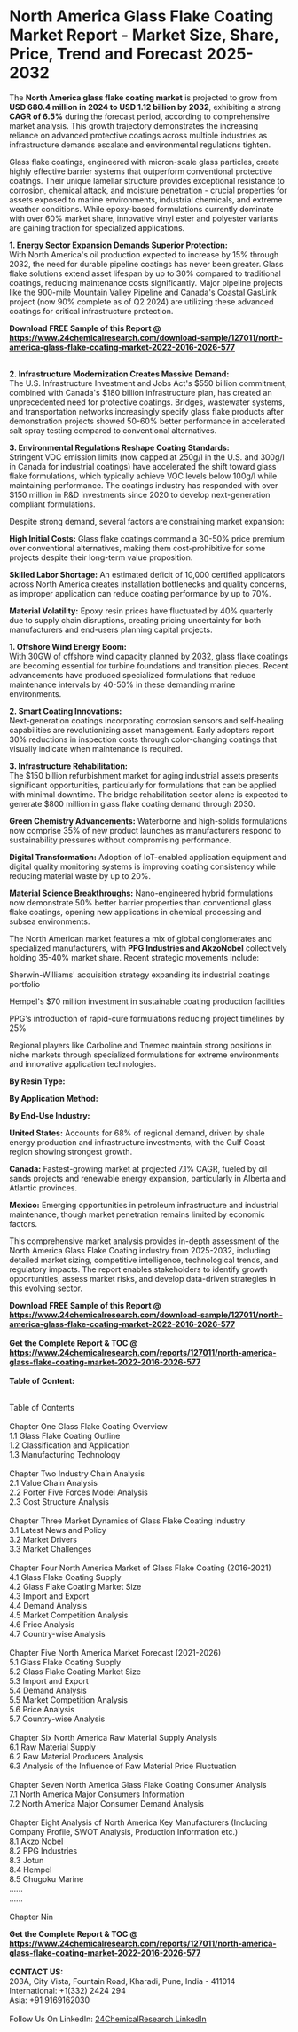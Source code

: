 <h1>North America Glass Flake Coating Market Report - Market Size, Share, Price, Trend and Forecast 2025-2032</h1><p>The <strong>North America glass flake coating market</strong> is projected to grow from <strong>USD 680.4 million in 2024 to USD 1.12 billion by 2032</strong>, exhibiting a strong <strong>CAGR of 6.5%</strong> during the forecast period, according to comprehensive market analysis. This growth trajectory demonstrates the increasing reliance on advanced protective coatings across multiple industries as infrastructure demands escalate and environmental regulations tighten.</p><p>Glass flake coatings, engineered with micron-scale glass particles, create highly effective barrier systems that outperform conventional protective coatings. Their unique lamellar structure provides exceptional resistance to corrosion, chemical attack, and moisture penetration - crucial properties for assets exposed to marine environments, industrial chemicals, and extreme weather conditions. While epoxy-based formulations currently dominate with over 60% market share, innovative vinyl ester and polyester variants are gaining traction for specialized applications.</p><p><strong>1. Energy Sector Expansion Demands Superior Protection:</strong><br>
With North America's oil production expected to increase by 15% through 2032, the need for durable pipeline coatings has never been greater. Glass flake solutions extend asset lifespan by up to 30% compared to traditional coatings, reducing maintenance costs significantly. Major pipeline projects like the 900-mile Mountain Valley Pipeline and Canada's Coastal GasLink project (now 90% complete as of Q2 2024) are utilizing these advanced coatings for critical infrastructure protection.</p><div><b>Download FREE Sample of this Report @ 
            <a href="https://www.24chemicalresearch.com/download-sample/127011/north-america-glass-flake-coating-market-2022-2016-2026-577">
            https://www.24chemicalresearch.com/download-sample/127011/north-america-glass-flake-coating-market-2022-2016-2026-577</a></b></div><br><p><strong>2. Infrastructure Modernization Creates Massive Demand:</strong><br>
The U.S. Infrastructure Investment and Jobs Act's $550 billion commitment, combined with Canada's $180 billion infrastructure plan, has created an unprecedented need for protective coatings. Bridges, wastewater systems, and transportation networks increasingly specify glass flake products after demonstration projects showed 50-60% better performance in accelerated salt spray testing compared to conventional alternatives.</p><p><strong>3. Environmental Regulations Reshape Coating Standards:</strong><br>
Stringent VOC emission limits (now capped at 250g/l in the U.S. and 300g/l in Canada for industrial coatings) have accelerated the shift toward glass flake formulations, which typically achieve VOC levels below 100g/l while maintaining performance. The coatings industry has responded with over $150 million in R&amp;D investments since 2020 to develop next-generation compliant formulations.</p><p>Despite strong demand, several factors are constraining market expansion:</p><p><strong>High Initial Costs:</strong> Glass flake coatings command a 30-50% price premium over conventional alternatives, making them cost-prohibitive for some projects despite their long-term value proposition.</p><p><strong>Skilled Labor Shortage:</strong> An estimated deficit of 10,000 certified applicators across North America creates installation bottlenecks and quality concerns, as improper application can reduce coating performance by up to 70%.</p><p><strong>Material Volatility:</strong> Epoxy resin prices have fluctuated by 40% quarterly due to supply chain disruptions, creating pricing uncertainty for both manufacturers and end-users planning capital projects.</p><p><strong>1. Offshore Wind Energy Boom:</strong><br>
With 30GW of offshore wind capacity planned by 2032, glass flake coatings are becoming essential for turbine foundations and transition pieces. Recent advancements have produced specialized formulations that reduce maintenance intervals by 40-50% in these demanding marine environments.</p><p><strong>2. Smart Coating Innovations:</strong><br>
Next-generation coatings incorporating corrosion sensors and self-healing capabilities are revolutionizing asset management. Early adopters report 30% reductions in inspection costs through color-changing coatings that visually indicate when maintenance is required.</p><p><strong>3. Infrastructure Rehabilitation:</strong><br>
The $150 billion refurbishment market for aging industrial assets presents significant opportunities, particularly for formulations that can be applied with minimal downtime. The bridge rehabilitation sector alone is expected to generate $800 million in glass flake coating demand through 2030.</p><p><strong>Green Chemistry Advancements:</strong> Waterborne and high-solids formulations now comprise 35% of new product launches as manufacturers respond to sustainability pressures without compromising performance.</p><p><strong>Digital Transformation:</strong> Adoption of IoT-enabled application equipment and digital quality monitoring systems is improving coating consistency while reducing material waste by up to 20%.</p><p><strong>Material Science Breakthroughs:</strong> Nano-engineered hybrid formulations now demonstrate 50% better barrier properties than conventional glass flake coatings, opening new applications in chemical processing and subsea environments.</p><p>The North American market features a mix of global conglomerates and specialized manufacturers, with <strong>PPG Industries and AkzoNobel</strong> collectively holding 35-40% market share. Recent strategic movements include:</p><p>Sherwin-Williams' acquisition strategy expanding its industrial coatings portfolio</p><p>Hempel's $70 million investment in sustainable coating production facilities</p><p>PPG's introduction of rapid-cure formulations reducing project timelines by 25%</p><p>Regional players like Carboline and Tnemec maintain strong positions in niche markets through specialized formulations for extreme environments and innovative application technologies.</p><p><strong>By Resin Type:</strong></p><p><strong>By Application Method:</strong></p><p><strong>By End-Use Industry:</strong></p><p><strong>United States:</strong> Accounts for 68% of regional demand, driven by shale energy production and infrastructure investments, with the Gulf Coast region showing strongest growth.</p><p><strong>Canada:</strong> Fastest-growing market at projected 7.1% CAGR, fueled by oil sands projects and renewable energy expansion, particularly in Alberta and Atlantic provinces.</p><p><strong>Mexico:</strong> Emerging opportunities in petroleum infrastructure and industrial maintenance, though market penetration remains limited by economic factors.</p><p>This comprehensive market analysis provides in-depth assessment of the North America Glass Flake Coating industry from 2025-2032, including detailed market sizing, competitive intelligence, technological trends, and regulatory impacts. The report enables stakeholders to identify growth opportunities, assess market risks, and develop data-driven strategies in this evolving sector.</p><div><b>Download FREE Sample of this Report @ 
            <a href="https://www.24chemicalresearch.com/download-sample/127011/north-america-glass-flake-coating-market-2022-2016-2026-577">
            https://www.24chemicalresearch.com/download-sample/127011/north-america-glass-flake-coating-market-2022-2016-2026-577</a></b></div><br><div><b>Get the Complete Report & TOC @ 
            <a href="https://www.24chemicalresearch.com/reports/127011/north-america-glass-flake-coating-market-2022-2016-2026-577">
            https://www.24chemicalresearch.com/reports/127011/north-america-glass-flake-coating-market-2022-2016-2026-577</a></b></div><br>
            <b>Table of Content:</b><p><br />
Table of Contents <br />
<br />
Chapter One Glass Flake Coating Overview<br />
1.1 Glass Flake Coating Outline<br />
1.2 Classification and Application<br />
1.3 Manufacturing Technology <br />
<br />
Chapter Two Industry Chain Analysis<br />
2.1 Value Chain Analysis<br />
2.2 Porter Five Forces Model Analysis<br />
2.3 Cost Structure Analysis<br />
<br />
Chapter Three Market Dynamics of Glass Flake Coating Industry<br />
3.1 Latest News and Policy<br />
3.2 Market Drivers<br />
3.3 Market Challenges<br />
<br />
Chapter Four North America Market of Glass Flake Coating (2016-2021)   <br />
4.1 Glass Flake Coating Supply<br />
4.2 Glass Flake Coating Market Size <br />
4.3 Import and Export<br />
4.4 Demand Analysis<br />
4.5 Market Competition Analysis<br />
4.6 Price Analysis<br />
4.7 Country-wise Analysis<br />
<br />
Chapter Five North America Market Forecast (2021-2026)   <br />
5.1 Glass Flake Coating Supply<br />
5.2 Glass Flake Coating Market Size <br />
5.3 Import and Export<br />
5.4 Demand Analysis<br />
5.5 Market Competition Analysis<br />
5.6 Price Analysis<br />
5.7 Country-wise Analysis<br />
<br />
Chapter Six North America Raw Material Supply Analysis<br />
6.1 Raw Material Supply<br />
6.2 Raw Material Producers Analysis<br />
6.3 Analysis of the Influence of Raw Material Price Fluctuation <br />
<br />
Chapter Seven North America Glass Flake Coating Consumer Analysis<br />
7.1 North America Major Consumers Information<br />
7.2 North America Major Consumer Demand Analysis<br />
<br />
Chapter Eight Analysis of North America Key Manufacturers (Including Company Profile, SWOT Analysis, Production Information etc.) <br />
8.1 Akzo Nobel<br />
8.2 PPG Industries<br />
8.3 Jotun<br />
8.4 Hempel<br />
8.5 Chugoku Marine<br />
......<br />
...... <br />
<br />
Chapter Nin</p><div><b>Get the Complete Report & TOC @ 
            <a href="https://www.24chemicalresearch.com/reports/127011/north-america-glass-flake-coating-market-2022-2016-2026-577">
            https://www.24chemicalresearch.com/reports/127011/north-america-glass-flake-coating-market-2022-2016-2026-577</a></b></div><br><b>CONTACT US:</b><br>
            203A, City Vista, Fountain Road, Kharadi, Pune, India - 411014<br>
            International: +1(332) 2424 294<br>
            Asia: +91 9169162030 <br><br>
            Follow Us On LinkedIn: <a href="https://www.linkedin.com/company/24chemicalresearch/">24ChemicalResearch LinkedIn</a>